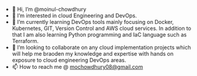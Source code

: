 - 👋 Hi, I’m @moinul-chowdhury
- 👀 I’m interested in cloud Engineering and DevOps.
- 🌱 I’m currently learning DevOps tools mainly focusing on Docker, Kubernetes, GIT, Version Control and AWS cloud services. In addition to that I am also learning
Python programming and IaC language such as Terraform.
- 💞️ I’m looking to collaborate on any cloud implementation projects which will help me braoden my knowledge and expertise with hands on exposure to cloud engineering
DevOps areas.
- 📫 How to reach me
@ mochowdhury08@gmail.com

<!---
moinul-chowdhury/moinul-chowdhury is a ✨ special ✨ repository because its `README.md` (this file) appears on your GitHub profile.
You can click the Preview link to take a look at your changes.
--->
